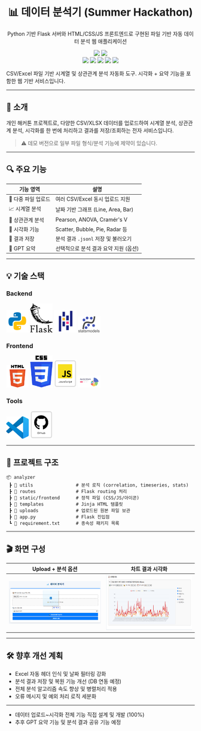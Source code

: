 <div align="center">

<!-- logo -->

<div align="center">
  <h1>📊 데이터 분석기 (Summer Hackathon)</h1>
  <p>Python 기반 Flask 서버와 HTML/CSS/JS 프론트엔드로 구현된 파일 기반 자동 데이터 분석 웹 애플리케이션</p>

  [<img src="https://img.shields.io/badge/-readme.md-important?style=flat&logo=google-chrome&logoColor=white" />]()
  [<img src="https://img.shields.io/badge/프로젝트 기간-2025.05~2025.06-green?style=flat&logo=&logoColor=white" />]()
  <br>
  <img src="https://img.shields.io/badge/Python-3776AB?style=flat&logo=python&logoColor=white" />
  <img src="https://img.shields.io/badge/Flask-000000?style=flat&logo=flask&logoColor=white" />
  <img src="https://img.shields.io/badge/HTML5-E34F26?style=flat&logo=html5&logoColor=white" />
  <img src="https://img.shields.io/badge/CSS3-1572B6?style=flat&logo=css3&logoColor=white" />
  <img src="https://img.shields.io/badge/JavaScript-F7DF1E?style=flat&logo=javascript&logoColor=black" />
</div>

</div>
CSV/Excel 파일 기반 시계열 및 상관관계 분석 자동화 도구. 시각화 + 요약 기능을 포함한 웹 기반 서비스입니다.

---

## 📝 소개

개인 해커톤 프로젝트로, 다양한 CSV/XLSX 데이터를 업로드하여
시계열 분석, 상관관계 분석, 시각화를 한 번에 처리하고 결과를 저장/조회하는 전자 서비스입니다.

> ⚠️ 데모 버전으로 일부 파일 형식/분석 기능에 제약이 있습니다.

---

## 🔍 주요 기능

| 기능 영역        | 설명                            |
| ------------ | ----------------------------- |
| 📂 다중 파일 업로드 | 여러 CSV/Excel 동시 업로드 지원        |
| 📈 시계열 분석    | 날짜 기반 그래프 (Line, Area, Bar)   |
| 🔗 상관관계 분석   | Pearson, ANOVA, Cramér's V    |
| 🧩 시각화 기능    | Scatter, Bubble, Pie, Radar 등 |
| 💾 결과 저장     | 분석 결과 `.jsonl` 저장 및 불러오기      |
| 🤖 GPT 요약    | 선택적으로 분석 결과 요약 지원 (옵션)        |

---

## 💡 기술 스택


### Backend

<div>
<img src="./skills/Python.png" width="60">
<img src="./skills/Flask.png" width="60">
<img src="./skills/Pandas.png" width="60">
<img src="./skills/Statsmodels.png" width="60">
</div>

### Frontend

<div>
<img src="./skills/HTML.png" width="60">
<img src="./skills/CSS.png" width="60">
<img src="./skills/JavaScript.png" width="60">
<img src="./skills/ECharts.png" width="60">
</div>

### Tools

<div>
<img src="./skills/VSCode.png" width="60">
<img src="./skills/Github.png" width="60">
</div>

---

## 📁 프로젝트 구조

```
📦 analyzer
 ┣ 📂 utils                # 분석 로직 (correlation, timeseries, stats)
 ┣ 📂 routes               # Flask routing 처리
 ┣ 📂 static/frontend      # 정적 파일 (CSS/JS/아이콘)
 ┣ 📂 templates            # Jinja HTML 템플릿
 ┣ 📂 uploads              # 업로드된 원본 파일 보관
 ┣ 📜 app.py               # Flask 진입점
 ┗ 📜 requirement.txt      # 종속성 패키지 목록
```

---

## 🎬 화면 구성

|                                                         Upload + 분석 옵션                                                         |                                                            차트 결과 시각화                                                           |
| :----------------------------------------------------------------------------------------------------------------------------: | :----------------------------------------------------------------------------------------------------------------------------: |
| <img src="./skills/파일첨부.png" width="400"/> | <img src="./skills/통계그래프.png" width="400"/> |

---

## 🛠 향후 개선 계획

* Excel 자동 헤더 인식 및 날짜 필터링 강화
* 분석 결과 저장 및 복원 기능 개선 (DB 연동 예정)
* 전체 분석 알고리즘 속도 향상 및 병렬처리 적용
* 오류 메시지 및 예외 처리 로직 세분화

---
* 데이터 업로드\~시각화 전체 기능 직접 설계 및 개발 (100%)
* 추후 GPT 요약 기능 및 분석 결과 공유 기능 예정
